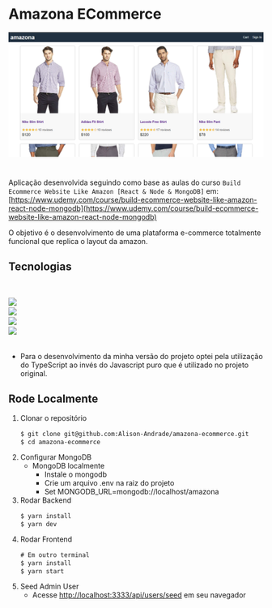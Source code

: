 # Amazona ECommerce

![amazona](template/images/amazona.png)

#

Aplicação desenvolvida seguindo como base as aulas do curso `Build Ecommerce Website Like Amazon [React & Node & MongoDB]` em: [https://www.udemy.com/course/build-ecommerce-website-like-amazon-react-node-mongodb](https://www.udemy.com/course/build-ecommerce-website-like-amazon-react-node-mongodb)

O objetivo é o desenvolvimento de uma plataforma e-commerce totalmente funcional que replica o layout da amazon.

## Tecnologias

<br>

![](https://img.shields.io/badge/node.js%20-%2343853D.svg?&style=for-the-badge&logo=node.js&logoColor=white) <br>
![](https://img.shields.io/badge/typescript%20-%23007ACC.svg?&style=for-the-badge&logo=typescript&logoColor=white) <br>
![](https://img.shields.io/badge/react%20-%2320232a.svg?&style=for-the-badge&logo=react&logoColor=%2361DAFB) <br>
![](https://img.shields.io/badge/redux%20-%23593d88.svg?&style=for-the-badge&logo=redux&logoColor=white) <br>
![]()

-   Para o desenvolvimento da minha versão do projeto optei pela utilização do TypeScript ao invés do Javascript puro que é utilizado no projeto original.

## Rode Localmente

1. Clonar o repositório
    ```
    $ git clone git@github.com:Alison-Andrade/amazona-ecommerce.git
    $ cd amazona-ecommerce
    ```
2. Configurar MongoDB
    - MongoDB localmente
        - Instale o mongodb
        - Crie um arquivo .env na raiz do projeto
        - Set MONGODB_URL=mongodb://localhost/amazona
3. Rodar Backend
    ```
    $ yarn install
    $ yarn dev
    ```
4. Rodar Frontend
    ```
    # Em outro terminal
    $ yarn install
    $ yarn start
    ```
5. Seed Admin User
    - Acesse [http://localhost:3333/api/users/seed](http://localhost:3333/api/users/seed) em seu navegador
